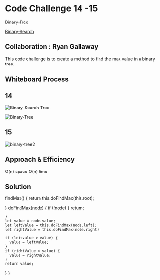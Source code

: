 # Code Challenge 14 -15

[Binary-Tree](401-code-challenges/trees/Binary-Tree.png)

[Binary-Search](401-code-challenges/trees/Binary-Search-Tree.png)

## Collaboration : Ryan Gallaway

This code challenge is to create a method to find the max value in a binary tree.

## Whiteboard Process
## 14

![Binary-Search-Tree](https://user-images.githubusercontent.com/93843463/194964235-3677ee5a-a693-45fa-a9d3-fe4bb4b5f1dc.png)


![Binary-Tree](https://user-images.githubusercontent.com/93843463/194964246-89ffaeb0-5f65-40e2-ba96-2597808624fc.png)

## 15



![binary-tree2](https://user-images.githubusercontent.com/93843463/194964454-26b45a91-65d3-439c-a9b2-1893257b3f14.png)


## Approach & Efficiency
<!-- What approach did you take? Why? What is the Big O space/time for this approach? -->
O(n) space
O(n) time

## Solution
<!-- Show how to run your code, and examples of it in action -->

  findMax() {
    return this.doFindMax(this.root);
    
  }
  doFindMax(node) {
    if (!node) {
      return;
      
    }
    let value = node.value;
    let leftValue = this.doFindMax(node.left);
    let rightValue = this.doFindMax(node.right);

    if (leftValue > value) {
      value = leftValue;
    }
    if (rightValue > value) {
      value = rightValue;
    }
    return value;
  }
}
